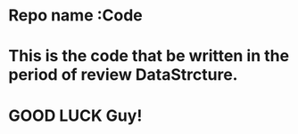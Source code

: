 # Repo name :Code
# This is the code that be written in the period of review DataStrcture.
# GOOD LUCK Guy!

